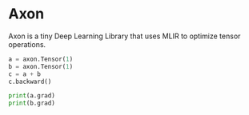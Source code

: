 # Axon 

Axon is a tiny Deep Learning Library that uses MLIR to optimize tensor operations.

```python
a = axon.Tensor(1)
b = axon.Tensor(1)
c = a + b
c.backward()

print(a.grad)
print(b.grad)
```
